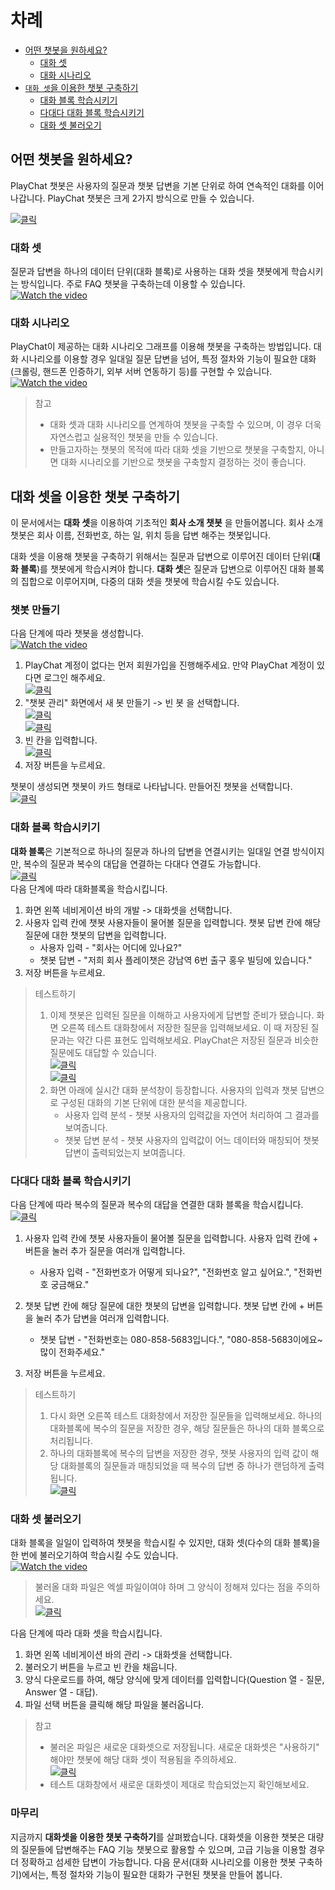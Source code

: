 # 차례
*	[어떤 챗봇을 원하세요?](#어떤-챗봇을-원하세요)
	* [대화 셋](#대화-셋)
	* [대화 시나리오](#대화-시나리오)
*	[`대화 셋`을 이용한 챗봇 구축하기](#대화-셋을-이용한-챗봇-구축하기)
	*	[대화 블록 학습시키기](#대화-블록-학습시키기)
	*	[다대다 대화 블록 학습시키기](#다대다-대화-블록-학습시키기)
	*	[대화 셋 불러오기](#대화-셋-불러오기)


## 어떤 챗봇을 원하세요?
PlayChat 챗봇은 사용자의 질문과 챗봇 답변을 기본 단위로 하여 연속적인 대화를 이어나갑니다. PlayChat 챗봇은 크게 2가지 방식으로 만들 수 있습니다.  

<a href="https://raw.githubusercontent.com/moneybrain-ai/PlayChat-Docs/master/start_image/9.png" target="_blank"><img src="https://github.com/moneybrain-ai/PlayChat-Docs/blob/master/start_image/9.png" title="클릭"/></a>  

### 대화 셋
질문과 답변을 하나의 데이터 단위(대화 블록)로 사용하는 대화 셋을 챗봇에게 학습시키는 방식입니다. 주로 FAQ 챗봇을 구축하는데 이용할 수 있습니다.  
[![Watch the video](https://github.com/moneybrain-ai/PlayChat-Docs/blob/master/video/playyoutube1.png)](https://youtu.be/3kdCEJNLD7I)

### 대화 시나리오
PlayChat이 제공하는 대화 시나리오 그래프를 이용해 챗봇을 구축하는 방법입니다. 대화 시나리오를 이용할 경우 일대일 질문 답변을 넘어, 특정 절차와 기능이 필요한 대화(크롤링, 핸드폰 인증하기, 외부 서버 연동하기 등)를 구현할 수 있습니다.  
[![Watch the video](https://github.com/moneybrain-ai/PlayChat-Docs/blob/master/video/playyoutube1.png)](https://youtu.be/DhFCZkb-zVM)            

>참고
>* 대화 셋과 대화 시나리오를 연계하여 챗봇을 구축할 수 있으며, 이 경우 더욱 자연스럽고 실용적인 챗봇을 만들 수 있습니다. 
>* 만들고자하는 챗봇의 목적에 따라 대화 셋을 기반으로 챗봇을 구축할지, 아니면 대화 시나리오를 기반으로 챗봇을 구축할지 결정하는 것이 좋습니다.


## 대화 셋을 이용한 챗봇 구축하기
이 문서에서는 **대화 셋**을 이용하여 기초적인 **회사 소개 챗봇** 을 만들어봅니다. 회사 소개 챗봇은 회사 이름, 전화번호, 하는 일, 위치 등을 답변 해주는 챗봇입니다.

대화 셋을 이용해 챗봇을 구축하기 위해서는 질문과 답변으로 이루어진 데이터 단위(**대화 블록**)를 챗봇에게 학습시켜야 합니다. **대화 셋**은 질문과 답변으로 이루어진 대화 블록의 집합으로 이루어지며, 다중의 대화 셋을 챗봇에 학습시킬 수도 있습니다.

### 챗봇 만들기
다음 단계에 따라 챗봇을 생성합니다.  
[![Watch the video](https://github.com/moneybrain-ai/PlayChat-Docs/blob/master/video/playyoutube1.png)](https://www.youtube.com/watch?v=9POlDIAL46M)       

1. PlayChat 계정이 없다는 먼저 회원가입을 진행해주세요. 만약 PlayChat 계정이 있다면 로그인 해주세요.  
<a href="https://raw.githubusercontent.com/moneybrain-ai/PlayChat-Docs/master/start_image/3.png" target="_blank"><img src="https://github.com/moneybrain-ai/PlayChat-Docs/blob/master/start_image/3.png" title="클릭"/></a>  
2. "챗봇 관리" 화면에서 새 봇 만들기 -> 빈 봇 을 선택합니다.  
<a href="https://raw.githubusercontent.com/moneybrain-ai/PlayChat-Docs/master/start_image/5.png" target="_blank"><img src="https://github.com/moneybrain-ai/PlayChat-Docs/blob/master/start_image/5.png" title="클릭"/></a>  
<a href="https://raw.githubusercontent.com/moneybrain-ai/PlayChat-Docs/master/start_image/6.png" target="_blank"><img src="https://github.com/moneybrain-ai/PlayChat-Docs/blob/master/start_image/6.png" title="클릭"/></a>  
3. 빈 칸을 입력합니다.  
<a href="https://raw.githubusercontent.com/moneybrain-ai/PlayChat-Docs/master/start_image/7.png" target="_blank"><img src="https://github.com/moneybrain-ai/PlayChat-Docs/blob/master/start_image/7.png" title="클릭"/></a>  
4. 저장 버튼을 누르세요.

챗봇이 생성되면 챗봇이 카드 형태로 나타납니다. 만들어진 챗봇을 선택합니다.  
<a href="https://raw.githubusercontent.com/moneybrain-ai/PlayChat-Docs/master/start_image/8.png" target="_blank"><img src="https://github.com/moneybrain-ai/PlayChat-Docs/blob/master/start_image/8.png" title="클릭"/></a>  

### 대화 블록 학습시키기

**대화 블록**은 기본적으로 하나의 질문과 하나의 답변을 연결시키는 일대일 연결 방식이지만, 복수의 질문과 복수의 대답을 연결하는 다대다 연결도 가능합니다.  
<a href="https://raw.githubusercontent.com/moneybrain-ai/PlayChat-Docs/master/start_image/12.png" target="_blank"><img src="https://github.com/moneybrain-ai/PlayChat-Docs/blob/master/start_image/12.png" title="클릭"/></a>  
다음 단계에 따라 대화블록을 학습시킵니다.

1. 화면 왼쪽 네비게이션 바의 개발 -> 대화셋을 선택합니다.
2. 사용자 입력 칸에 챗봇 사용자들이 물어볼 질문을 입력합니다. 챗봇 답변 칸에 해당 질문에 대한 챗봇의 답변을 입력합니다.
	* 사용자 입력 - "회사는 어디에 있나요?"
	* 챗봇 답변 - "저희 회사 플레이챗은 강남역 6번 출구 홍우 빌딩에 있습니다."
3. 저장 버튼을 누르세요.

> 테스트하기
>1.	이제 챗봇은 입력된 질문을 이해하고 사용자에게 답변할 준비가 됐습니다. 화면 오른쪽 테스트 대화창에서 저장한 질문을 입력해보세요. 이 때 저장된 질문과는 약간 다른 표현도 입력해보세요. PlayChat은 저장된 질문과 비슷한 질문에도 대답할 수 있습니다.  
<a href="https://raw.githubusercontent.com/moneybrain-ai/PlayChat-Docs/master/start_image/10.png" target="_blank"><img src="https://github.com/moneybrain-ai/PlayChat-Docs/blob/master/start_image/10.png" title="클릭"/></a>  
<a href="https://raw.githubusercontent.com/moneybrain-ai/PlayChat-Docs/master/start_image/11.png" target="_blank"><img src="https://github.com/moneybrain-ai/PlayChat-Docs/blob/master/start_image/11.png" title="클릭"/></a>  
>2.	화면 아래에 실시간 대화 분석창이 등장합니다. 사용자의 입력과 챗봇 답변으로 구성된 대화의 기본 단위에 대한 분석을 제공합니다. 
>    * 사용자 입력 분석 - 챗봇 사용자의 입력값을 자연어 처리하여 그 결과를 보여줍니다.
>    * 챗봇 답변 분석 - 챗봇 사용자의 입력값이 어느 데이터와 매칭되어 챗봇 답변이 출력되었는지 보여줍니다.

### 다대다 대화 블록 학습시키기
다음 단계에 따라 복수의 질문과 복수의 대답을 연결한 대화 블록을 학습시킵니다.  
<a href="https://raw.githubusercontent.com/moneybrain-ai/PlayChat-Docs/master/start_image/1.png" target="_blank"><img src="https://github.com/moneybrain-ai/PlayChat-Docs/blob/master/start_image/1.png" title="클릭"/></a>  

1. 사용자 입력 칸에 챗봇 사용자들이 물어볼 질문을 입력합니다. 사용자 입력 칸에 + 버튼을 눌러 추가 질문을 여러개 입력합니다.
	* 사용자 입력 - "전화번호가 어떻게 되나요?", "전화번호 알고 싶어요.", "전화번호 궁금해요."

2. 챗봇 답변 칸에 해당 질문에 대한 챗봇의 답변을 입력합니다. 챗봇 답변 칸에 + 버튼을 눌러 추가 답변을 여러개 입력합니다.
	* 챗봇 답변 - "전화번호는 080-858-5683입니다.", "080-858-5683이에요~ 많이 전화주세요."

3. 저장 버튼을 누르세요.

> 테스트하기
>1.	다시 화면 오른쪽 테스트 대화창에서 저장한 질문들을 입력해보세요. 하나의 대화블록에 복수의 질문을 저장한 경우, 해당 질문들은 하나의 대화 블록으로 처리됩니다. 
>2.	하나의 대화블록에 복수의 답변을 저장한 경우, 챗봇 사용자의 입력 값이 해당 대화블록의 질문들과 매칭되었을 때 복수의 답변 중 하나가 랜덤하게 출력됩니다.  
<a href="https://raw.githubusercontent.com/moneybrain-ai/PlayChat-Docs/master/start_image/13.png" target="_blank"><img src="https://github.com/moneybrain-ai/PlayChat-Docs/blob/master/start_image/13.png" title="클릭"/></a>  

### 대화 셋 불러오기  
대화 블록을 일일이 입력하여 챗봇을 학습시킬 수 있지만, 대화 셋(다수의 대화 블록)을 한 번에 불러오기하여 학습시킬 수도 있습니다.  
[![Watch the video](https://github.com/moneybrain-ai/PlayChat-Docs/blob/master/video/playyoutube1.png)](https://youtu.be/KAXrWwXib-k)        
> 불러올 대화 파일은 엑셀 파일이여야 하며 그 양식이 정해져 있다는 점을 주의하세요.  
<a href="https://raw.githubusercontent.com/moneybrain-ai/PlayChat-Docs/master/start_image/14.png" target="_blank"><img src="https://github.com/moneybrain-ai/PlayChat-Docs/blob/master/start_image/14.png" title="클릭"/></a>  

다음 단계에 따라 대화 셋을 학습시킵니다.

1. 화면 왼쪽 네비게이션 바의 관리 -> 대화셋을 선택합니다.
2. 불러오기 버튼을 누르고 빈 칸을 채웁니다.
3. 양식 다운로드를 하여, 해당 양식에 맞게 데이터를 입력합니다(Question 열 - 질문, Answer 열 - 대답).
4. 파일 선택 버튼을 클릭해 해당 파일을 불러옵니다.

>참고
>* 불러온 파일은 새로운 대화셋으로 저장됩니다. 새로운 대화셋은 "사용하기" 해야만 챗봇에 해당 대화 셋이 적용됨을 주의하세요.  
<a href="https://raw.githubusercontent.com/moneybrain-ai/PlayChat-Docs/master/start_image/15.png" target="_blank"><img src="https://github.com/moneybrain-ai/PlayChat-Docs/blob/master/start_image/15.png" title="클릭"/></a>  
>* 테스트 대화창에서 새로운 대화셋이 제대로 학습되었는지 확인해보세요.

### 마무리
지금까지 **대화셋을 이용한 챗봇 구축하기**를 살펴봤습니다. 대화셋을 이용한 챗봇은 대량의 질문들에 답변해주는 FAQ 기능 챗봇으로 활용할 수 있으며, 고급 기능을 이용할 경우 더 정확하고 섬세한 답변이 가능합니다. 
다음 문서(대화 시나리오를 이용한 챗봇 구축하기)에서는, 특정 절차와 기능이 필요한 대화가 구현된 챗봇을 만들어 봅니다.
